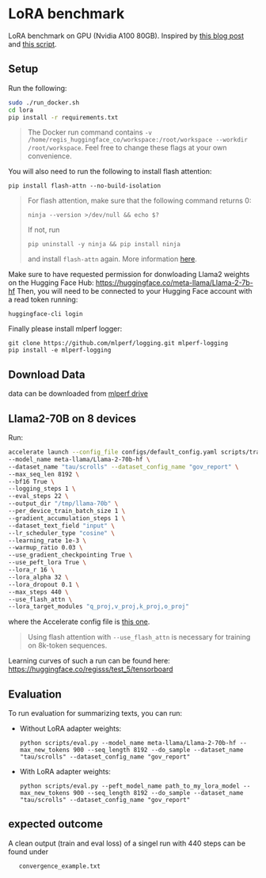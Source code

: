 # LoRA benchmark

LoRA benchmark on GPU (Nvidia A100 80GB). Inspired by [this blog post](https://medium.com/@sourabmangrulkar/falcon-180b-finetuning-using-peft-and-deepspeed-b92643091d99) and [this script](https://github.com/pacman100/DHS-LLM-Workshop/blob/main/chat_assistant/training/train.py).


## Setup

Run the following:
```bash
sudo ./run_docker.sh
cd lora
pip install -r requirements.txt
```

> The Docker run command contains `-v /home/regis_huggingface_co/workspace:/root/workspace --workdir /root/workspace`. Feel free to change these flags at your own convenience.

You will also need to run the following to install flash attention:
```
pip install flash-attn --no-build-isolation
```

> For flash attention, make sure that the following command returns 0:
> ```
> ninja --version >/dev/null && echo $?
> ```
> If not, run
> ```
> pip uninstall -y ninja && pip install ninja
> ```
> and install `flash-attn` again.
> More information [here](https://github.com/Dao-AILab/flash-attention?tab=readme-ov-file#installation-and-features).

Make sure to have requested permission for donwloading Llama2 weights on the Hugging Face Hub: https://huggingface.co/meta-llama/Llama-2-7b-hf
Then, you will need to be connected to your Hugging Face account with a read token running:
```
huggingface-cli login
```
Finally please install mlperf logger:
```
git clone https://github.com/mlperf/logging.git mlperf-logging
pip install -e mlperf-logging
```
## Download Data
data can be downloaded from [mlperf drive](https://drive.google.com/drive/folders/1sfnK9m5FSQrWMqI2dajNTX2dxlJegR94)

## Llama2-70B on 8 devices

Run:
```bash
accelerate launch --config_file configs/default_config.yaml scripts/train.py \
--model_name meta-llama/Llama-2-70b-hf \
--dataset_name "tau/scrolls" --dataset_config_name "gov_report" \
--max_seq_len 8192 \
--bf16 True \
--logging_steps 1 \
--eval_steps 22 \
--output_dir "/tmp/llama-70b" \
--per_device_train_batch_size 1 \
--gradient_accumulation_steps 1 \
--dataset_text_field "input" \
--lr_scheduler_type "cosine" \
--learning_rate 1e-3 \
--warmup_ratio 0.03 \
--use_gradient_checkpointing True \
--use_peft_lora True \
--lora_r 16 \
--lora_alpha 32 \
--lora_dropout 0.1 \
--max_steps 440 \
--use_flash_attn \
--lora_target_modules "q_proj,v_proj,k_proj,o_proj"
```
where the Accelerate config file is [this one](https://github.com/regisss/lora/blob/main/configs/default_config.yaml).

> Using flash attention with `--use_flash_attn` is necessary for training on 8k-token sequences.

Learning curves of such a run can be found here: https://huggingface.co/regisss/test_5/tensorboard


## Evaluation

To run evaluation for summarizing texts, you can run:
- Without LoRA adapter weights:
   ```
   python scripts/eval.py --model_name meta-llama/Llama-2-70b-hf --max_new_tokens 900 --seq_length 8192 --do_sample --dataset_name "tau/scrolls" --dataset_config_name "gov_report"
   ```
- With LoRA adapter weights:
   ```
   python scripts/eval.py --peft_model_name path_to_my_lora_model --max_new_tokens 900 --seq_length 8192 --do_sample --dataset_name "tau/scrolls" --dataset_config_name "gov_report"
   ```
## expected outcome

A clean output (train and eval loss) of a singel run with 440 steps can be found under 
```
   convergence_example.txt
```